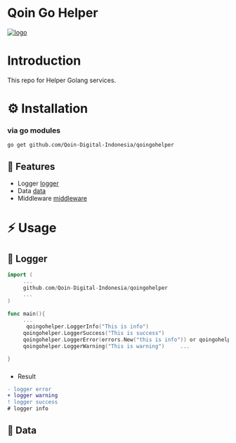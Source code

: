 
# Qoin Go Helper


[![logo](https://avatars.githubusercontent.com/u/72009988?s=200&v=4)](https://www.qoin.id/)


# Introduction
This repo for Helper Golang services.

# ⚙️ Installation

### via go modules
```git
go get github.com/Qoin-Digital-Indonesia/qoingohelper
```

## 🎯 Features

-   Logger [logger](https://github.com/Qoin-Digital-Indonesia/qoingohelper/blob/master/logger.go)
-   Data [data](https://github.com/Qoin-Digital-Indonesia/qoingohelper/blob/master/data.go)
-   Middleware [middleware](https://github.com/Qoin-Digital-Indonesia/qoingohelper/blob/master/middleware.go)

# ⚡️ Usage
## 📖 Logger
```go
import (
     ...
     github.com/Qoin-Digital-Indonesia/qoingohelper
     ...
)

func main(){
     ...
      qoingohelper.LoggerInfo("This is info")
	 qoingohelper.LoggerSuccess("This is success")
	 qoingohelper.LoggerError(errors.New("this is info")) or qoingohelper.LoggerError(err)
	 qoingohelper.LoggerWarning("This is warning")     ​...

}

```


###
* Result

```diff
- logger error
+ logger warning
! logger success
# logger info
```

## 📖 Data
